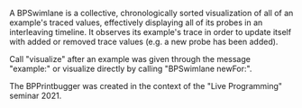 A BPSwimlane is a collective, chronologically sorted visualization of all of an example's traced values, effectively displaying all of its probes in an interleaving timeline. It observes its example's trace in order to update itself with added or removed trace values (e.g. a new probe has been added).

Call "visualize" after an example was given through the message "example:" or visualize directly by calling "BPSwimlane newFor:".

The BPPrintbugger was created in the context of the "Live Programming" seminar 2021.